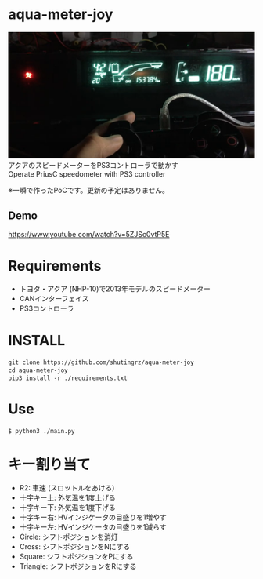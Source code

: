 # aqua-meter-joy
![logo](logo.png)
アクアのスピードメーターをPS3コントローラで動かす  
Operate PriusC speedometer with PS3 controller

※一瞬で作ったPoCです。更新の予定はありません。

## Demo
https://www.youtube.com/watch?v=5ZJSc0vtP5E

# Requirements
- トヨタ・アクア (NHP-10)で2013年モデルのスピードメーター
- CANインターフェイス
- PS3コントローラ

# INSTALL
```
git clone https://github.com/shutingrz/aqua-meter-joy
cd aqua-meter-joy
pip3 install -r ./requirements.txt
```
# Use
```
$ python3 ./main.py
```

# キー割り当て
- R2: 車速 (スロットルをあける)
- 十字キー上: 外気温を1度上げる
- 十字キー下: 外気温を1度下げる
- 十字キー右: HVインジケータの目盛りを1増やす
- 十字キー左: HVインジケータの目盛りを1減らす
- Circle: シフトポジションを消灯
- Cross: シフトポジションをNにする
- Square: シフトポジションをPにする
- Triangle: シフトポジションをRにする
